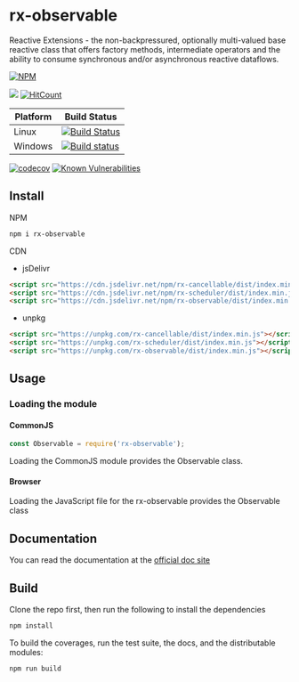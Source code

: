 # rx-observable
Reactive Extensions -  the non-backpressured, optionally multi-valued base reactive class that offers factory methods, intermediate operators and the ability to consume synchronous and/or asynchronous reactive dataflows. 

[![NPM](https://nodei.co/npm/rx-observable.png)](https://nodei.co/npm/rx-observable/)

[![](https://data.jsdelivr.com/v1/package/npm/rx-observable/badge)](https://www.jsdelivr.com/package/npm/rx-observable)
[![HitCount](http://hits.dwyl.io/lxsmnsyc/rx-observable.svg)](http://hits.dwyl.io/lxsmnsyc/rx-observable)

| Platform | Build Status |
| --- | --- |
| Linux | [![Build Status](https://travis-ci.org/LXSMNSYC/rx-observable.svg?branch=master)](https://travis-ci.org/LXSMNSYC/rx-observable) |
| Windows | [![Build status](https://ci.appveyor.com/api/projects/status/mkjwe462uk80axx4?svg=true)](https://ci.appveyor.com/project/LXSMNSYC/rx-observable) |


[![codecov](https://codecov.io/gh/LXSMNSYC/rx-observable/branch/master/graph/badge.svg)](https://codecov.io/gh/LXSMNSYC/rx-observable)
[![Known Vulnerabilities](https://snyk.io/test/github/LXSMNSYC/rx-observable/badge.svg?targetFile=package.json)](https://snyk.io/test/github/LXSMNSYC/rx-observable?targetFile=package.json)

## Install

NPM

```bash
npm i rx-observable
```

CDN

* jsDelivr
```html
<script src="https://cdn.jsdelivr.net/npm/rx-cancellable/dist/index.min.js"></script>
<script src="https://cdn.jsdelivr.net/npm/rx-scheduler/dist/index.min.js"></script>
<script src="https://cdn.jsdelivr.net/npm/rx-observable/dist/index.min.js"></script>
```

* unpkg
```html
<script src="https://unpkg.com/rx-cancellable/dist/index.min.js"></script>
<script src="https://unpkg.com/rx-scheduler/dist/index.min.js"></script>
<script src="https://unpkg.com/rx-observable/dist/index.min.js"></script>
```

## Usage

### Loading the module

#### CommonJS

```js
const Observable = require('rx-observable');
```

Loading the CommonJS module provides the Observable class.

#### Browser

Loading the JavaScript file for the rx-observable provides the Observable class

## Documentation

You can read the documentation at the [official doc site](https://lxsmnsyc.github.io/rx-observable/)

## Build

Clone the repo first, then run the following to install the dependencies

```bash
npm install
```

To build the coverages, run the test suite, the docs, and the distributable modules:

```bash
npm run build